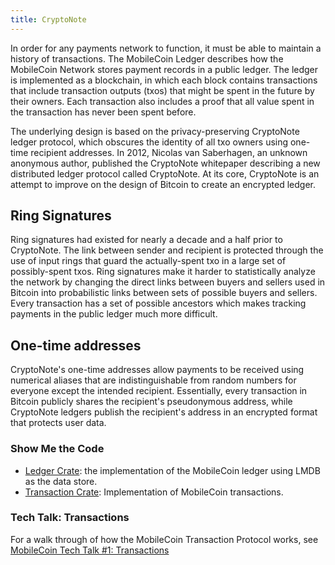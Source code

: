 ```yaml
---
title: CryptoNote
---
```

In order for any payments network to function, it must be able to maintain a history of transactions. The MobileCoin Ledger describes how the MobileCoin Network stores payment records in a public ledger. The ledger is implemented as a  blockchain, in which each block contains transactions that include transaction outputs (txos) that might be spent in the future by their owners. Each transaction also includes a proof that all value spent in the transaction has never been spent before. 

The underlying design is based on the privacy-preserving CryptoNote ledger protocol, which obscures 
the identity of all txo owners using one-time recipient addresses. In 2012, Nicolas van Saberhagen, an unknown anonymous author, published the CryptoNote whitepaper describing a new distributed ledger protocol called CryptoNote. At its core, CryptoNote is an attempt to improve on the design of Bitcoin to create an encrypted ledger.

## Ring Signatures
Ring signatures had existed for nearly a decade and a half prior to CryptoNote. The link between sender and recipient is protected through the use of input rings that guard the actually-spent txo in a large set of possibly-spent txos. Ring signatures make it harder to statistically analyze the network by changing the direct links between buyers and sellers used in Bitcoin into probabilistic links between sets of possible buyers and sellers. Every transaction has a set of possible ancestors which makes tracking payments in the public ledger much more difficult. 

## One-time addresses
CryptoNote's one-time addresses allow payments to be received using numerical aliases that are indistinguishable from random numbers for everyone except the intended recipient. Essentially, every transaction in Bitcoin publicly shares the recipient's pseudonymous address, while CryptoNote ledgers publish the recipient's address in an encrypted format that protects user data.

### Show Me the Code

* [Ledger Crate](https://github.com/mobilecoinfoundation/mobilecoin/tree/master/ledger): the implementation of the MobileCoin ledger using LMDB as the data store.
* [Transaction Crate](https://github.com/mobilecoinfoundation/mobilecoin/tree/master/transaction/core): Implementation of MobileCoin transactions.

### Tech Talk: Transactions

For a walk through of how the MobileCoin Transaction Protocol works, see [MobileCoin Tech Talk #1: Transactions](https://www.youtube.com/watch?v=e9afDQ_M5CU)
